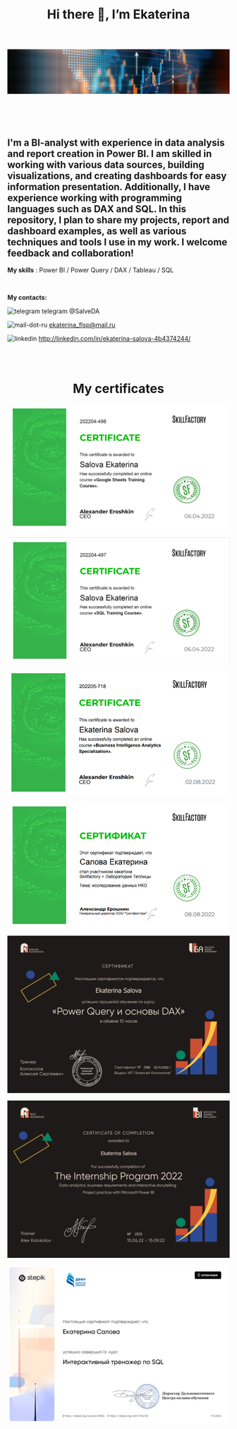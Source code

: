 <h1 align="center">Hi there 👋, I’m Ekaterina</a>

<br/>
<br/>

![I am interested in Data Analytics and Power BI](https://github.com/SalveDA/Hello/blob/main/hero-banner.jpg)

<br/>

## I'm a BI-analyst with experience in data analysis and report creation in Power BI. I am skilled in working with various data sources, building visualizations, and creating dashboards for easy information presentation. Additionally, I have experience working with programming languages such as DAX and SQL. In this repository, I plan to share my projects, report and dashboard examples, as well as various techniques and tools I use in my work. I welcome feedback and collaboration!


**My skills** : Power BI / Power Query / DAX / Tableau / SQL

<br/>

**My contacts:**

<img src='https://cdn.jsdelivr.net/npm/simple-icons@3.0.1/icons/telegram.svg' alt='telegram' height='20'>   telegram @SalveDA

<img src='https://cdn.jsdelivr.net/npm/simple-icons@3.0.1/icons/mail-dot-ru.svg' alt='mail-dot-ru' height='20'>    <ekaterina_flsp@mail.ru>

<img src='https://cdn.jsdelivr.net/npm/simple-icons@3.0.1/icons/linkedin.svg' alt='linkedin' height='20'>   <http://linkedin.com/in/ekaterina-salova-4b4374244/>  



<!---
SalveDA/SalveDA is a ✨ special ✨ repository because its `README.md` (this file) appears on your GitHub profile.
You can click the Preview link to take a look at your changes.
--->  

<br/>
<br/>


<h1 align="center">My certificates</a>


####

![GoogleSheets](https://github.com/SalveDA/Hello/blob/main/Google_sheets.png)

![SQL](https://github.com/SalveDA/Hello/blob/main/SQL.png)

![PowerBI](https://github.com/SalveDA/Hello/blob/main/Power_BI.png)

![Hackathon](https://github.com/SalveDA/Hello/blob/main/Хакатон%20Теплица.png)

![DAX&PQ](https://github.com/SalveDA/Hello/blob/main/Диплом%20DAX%20%26%20PQ.png)

![DiplomaIBA](https://github.com/SalveDA/Hello/blob/main/Диплом%20IBA.png)

![DiplomaIBA](https://github.com/SalveDA/Hello/blob/main/SQL_stepik-1.png)
